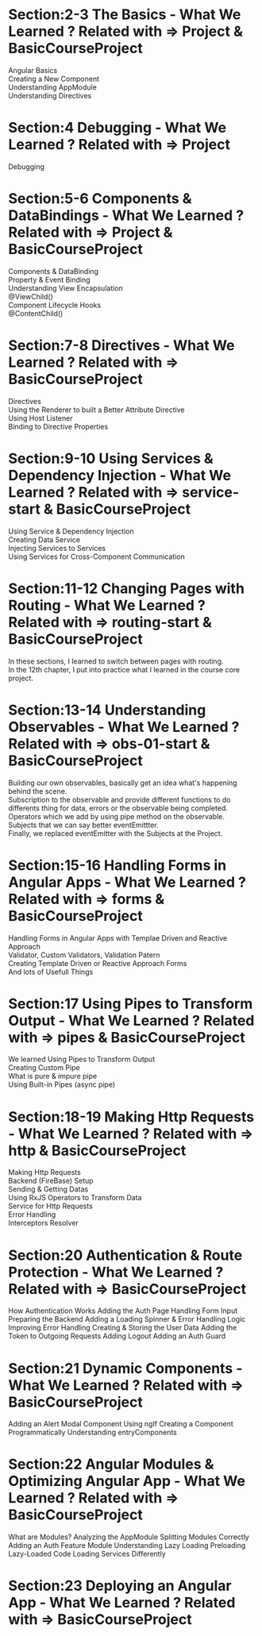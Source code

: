 # Section:2-3 The Basics - What We Learned ? Related with => Project & BasicCourseProject
Angular Basics <br>
Creating a New Component <br>
Understanding AppModule <br>
Understanding Directives <br>

# Section:4 Debugging - What We Learned ? Related with => Project
Debugging
# Section:5-6 Components & DataBindings - What We Learned ? Related with => Project & BasicCourseProject
Components & DataBinding <br>
Property & Event Binding <br>
Understanding View Encapsulation <br>
@ViewChild() <br>
Component Lifecycle Hooks <br>
@ContentChild() 
# Section:7-8 Directives - What We Learned ? Related with => BasicCourseProject
Directives <br>
Using the Renderer to built a Better Attribute Directive <br>
Using Host Listener <br>
Binding to Directive Properties
# Section:9-10 Using Services & Dependency Injection - What We Learned ? Related with => service-start & BasicCourseProject
Using Service & Dependency Injection <br>
Creating Data Service <br>
Injecting Services to Services <br>
Using Services for Cross-Component Communication
# Section:11-12 Changing Pages with Routing - What We Learned ? Related with => routing-start & BasicCourseProject

In these sections, I learned to switch between pages with routing. <br>
 In the 12th chapter, I put into practice what I learned in the course core project.
# Section:13-14 Understanding Observables - What We Learned ? Related with => obs-01-start & BasicCourseProject

Building our own observables, basically get an idea what's happening behind the scene. <br>
Subscription to the observable and provide different functions to do differents thing for data, errors or the observable being completed. <br>
Operators which we add by using pipe method on the observable. <br>
Subjects that we can say better eventEmittter. <br>
Finally, we replaced eventEmitter with the Subjects at the Project.
# Section:15-16 Handling Forms in Angular Apps - What We Learned ? Related with => forms & BasicCourseProject

Handling Forms in Angular Apps with Templae Driven and Reactive Approach <br>
Validator, Custom Validators, Validation Patern <br>
Creating Template Driven or Reactive Approach Forms <br>
And lots of Usefull Things
# Section:17 Using Pipes to Transform Output - What We Learned ? Related with => pipes & BasicCourseProject

We learned Using Pipes to Transform Output <br>
Creating Custom Pipe <br>
What is pure & impure pipe <br>
Using Built-in Pipes (async pipe)

# Section:18-19 Making Http Requests - What We Learned ? Related with => http & BasicCourseProject

Making Http Requests <br>
Backend (FireBase) Setup <br>
Sending & Getting Datas <br>
Using RxJS Operators to Transform Data <br>
Service for Http Requests <br>
Error Handling <br>
Interceptors
Resolver

# Section:20 Authentication & Route Protection - What We Learned ? Related with => BasicCourseProject

 How Authentication Works
 Adding the Auth Page
 Handling Form Input
 Preparing the Backend
 Adding a Loading Spinner & Error Handling Logic
 Improving Error Handling
 Creating & Storing the User Data
  Adding the Token to Outgoing Requests
  Adding Logout
  Adding an Auth Guard

# Section:21 Dynamic Components - What We Learned ? Related with => BasicCourseProject

Adding an Alert Modal Component
 Using ngIf
 Creating a Component Programmatically
 Understanding entryComponents

 # Section:22 Angular Modules & Optimizing Angular App - What We Learned ? Related with => BasicCourseProject

 What are Modules?
 Analyzing the AppModule
 Splitting Modules Correctly
 Adding an Auth Feature Module
 Understanding Lazy Loading
Preloading Lazy-Loaded Code
Loading Services Differently

# Section:23 Deploying an Angular App - What We Learned ? Related with => BasicCourseProject